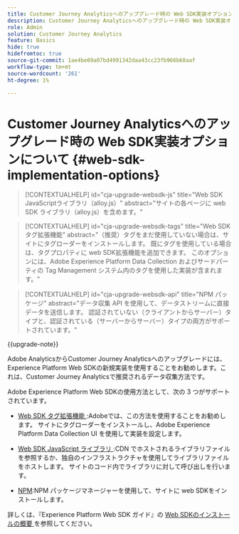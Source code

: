 ```yaml
---
title: Customer Journey Analyticsへのアップグレード時の Web SDK実装オプションについて
description: Customer Journey Analyticsへのアップグレード時の Web SDK実装オプションについて説明します
role: Admin
solution: Customer Journey Analytics
feature: Basics
hide: true
hidefromtoc: true
source-git-commit: 1ae4be09a07bd4991342daa43cc23fb966b68aaf
workflow-type: tm+mt
source-wordcount: '261'
ht-degree: 1%

---
```


# Customer Journey Analyticsへのアップグレード時の Web SDK実装オプションについて {#web-sdk-implementation-options}

<!-- markdownlint-disable MD034 -->

>[!CONTEXTUALHELP]
>id="cja-upgrade-websdk-js"
>title="Web SDK JavaScriptライブラリ（alloy.js）"
>abstract="サイトの各ページに web SDK ライブラリ（alloy.js）を含めます。"

<!-- markdownlint-enable MD034 -->

<!-- markdownlint-disable MD034 -->

>[!CONTEXTUALHELP]
>id="cja-upgrade-websdk-tags"
>title="Web SDK タグ拡張機能"
>abstract="（推奨）タグをまだ使用していない場合は、サイトにタグローダーをインストールします。 既にタグを使用している場合は、タグプロパティに web SDK拡張機能を追加できます。 このオプションには、Adobe Experience Platform Data Collection およびサードパーティの Tag Management システム内のタグを使用した実装が含まれます。"

<!-- markdownlint-enable MD034 -->

<!-- markdownlint-disable MD034 -->

>[!CONTEXTUALHELP]
>id="cja-upgrade-websdk-api"
>title="NPM パッケージ"
>abstract="データ収集 API を使用して、データストリームに直接データを送信します。 認証されていない（クライアントからサーバー）タイプと、認証されている（サーバーからサーバー）タイプの両方がサポートされています。"

<!-- markdownlint-enable MD034 -->

{{upgrade-note}}

Adobe AnalyticsからCustomer Journey Analyticsへのアップグレードには、Experience Platform Web SDKの新規実装を使用することをお勧めします。これは、Customer Journey Analyticsで推奨されるデータ収集方法です。

Adobe Experience Platform Web SDKの使用方法として、次の 3 つがサポートされています。

* [Web SDK タグ拡張機能 ](https://experienceleague.adobe.com/en/docs/experience-platform/web-sdk/install/extension):Adobeでは、この方法を使用することをお勧めします。 サイトにタグローダーをインストールし、Adobe Experience Platform Data Collection UI を使用して実装を設定します。

* [Web SDK JavaScript ライブラリ ](https://experienceleague.adobe.com/en/docs/experience-platform/web-sdk/install/library):CDN でホストされるライブラリファイルを参照するか、独自のインフラストラクチャを使用してライブラリファイルをホストします。 サイトのコード内でライブラリに対して呼び出しを行います。

* [NPM](https://experienceleague.adobe.com/en/docs/experience-platform/web-sdk/install/npm):NPM パッケージマネージャーを使用して、サイトに web SDKをインストールします。

詳しくは、『Experience Platform Web SDK ガイド』の [Web SDKのインストールの概要 ](https://experienceleague.adobe.com/en/docs/experience-platform/web-sdk/install/overview) を参照してください。



